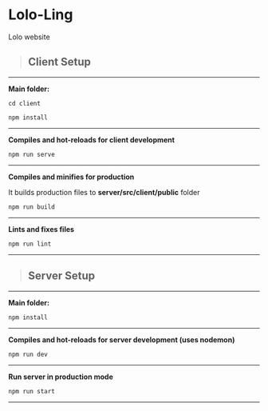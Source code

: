 # Lolo-Ling
Lolo website

>## Client Setup
---
   **Main folder:**
    
    cd client

    npm install
---
**Compiles and hot-reloads for client development**

    npm run serve
---
**Compiles and minifies for production**

It builds production files to **server/src/client/public** folder

    npm run build
---
**Lints and fixes files**

    npm run lint    
---
> ## Server Setup
---
   **Main folder:**
    
    npm install 

---
**Compiles and hot-reloads for server development (uses nodemon)**

    npm run dev
---
**Run server in production mode**

    npm run start
---